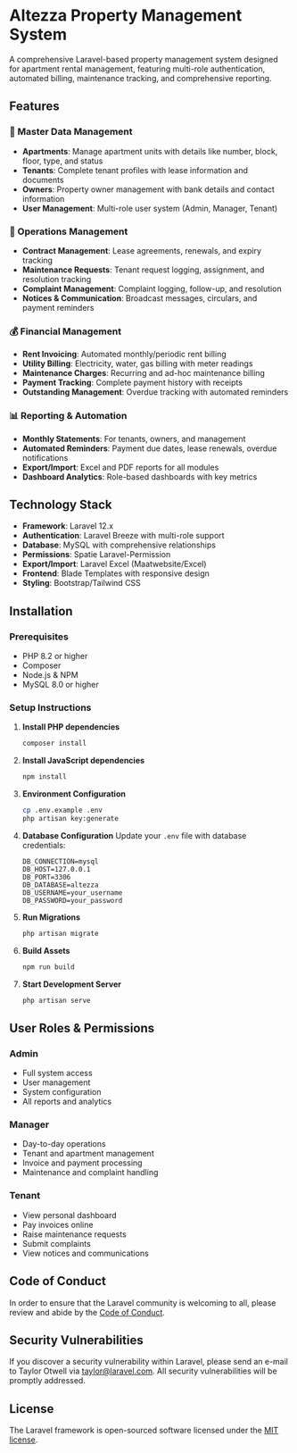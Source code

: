# Altezza Property Management System

A comprehensive Laravel-based property management system designed for apartment rental management, featuring multi-role authentication, automated billing, maintenance tracking, and comprehensive reporting.

## Features

### 🏢 Master Data Management
- **Apartments**: Manage apartment units with details like number, block, floor, type, and status
- **Tenants**: Complete tenant profiles with lease information and documents
- **Owners**: Property owner management with bank details and contact information
- **User Management**: Multi-role user system (Admin, Manager, Tenant)

### 🔧 Operations Management
- **Contract Management**: Lease agreements, renewals, and expiry tracking
- **Maintenance Requests**: Tenant request logging, assignment, and resolution tracking
- **Complaint Management**: Complaint logging, follow-up, and resolution
- **Notices & Communication**: Broadcast messages, circulars, and payment reminders

### 💰 Financial Management
- **Rent Invoicing**: Automated monthly/periodic rent billing
- **Utility Billing**: Electricity, water, gas billing with meter readings
- **Maintenance Charges**: Recurring and ad-hoc maintenance billing
- **Payment Tracking**: Complete payment history with receipts
- **Outstanding Management**: Overdue tracking with automated reminders

### 📊 Reporting & Automation
- **Monthly Statements**: For tenants, owners, and management
- **Automated Reminders**: Payment due dates, lease renewals, overdue notifications
- **Export/Import**: Excel and PDF reports for all modules
- **Dashboard Analytics**: Role-based dashboards with key metrics

## Technology Stack

- **Framework**: Laravel 12.x
- **Authentication**: Laravel Breeze with multi-role support
- **Database**: MySQL with comprehensive relationships
- **Permissions**: Spatie Laravel-Permission
- **Export/Import**: Laravel Excel (Maatwebsite/Excel)
- **Frontend**: Blade Templates with responsive design
- **Styling**: Bootstrap/Tailwind CSS

## Installation

### Prerequisites
- PHP 8.2 or higher
- Composer
- Node.js & NPM
- MySQL 8.0 or higher

### Setup Instructions

1. **Install PHP dependencies**
   ```bash
   composer install
   ```

2. **Install JavaScript dependencies**
   ```bash
   npm install
   ```

3. **Environment Configuration**
   ```bash
   cp .env.example .env
   php artisan key:generate
   ```

4. **Database Configuration**
   Update your `.env` file with database credentials:
   ```env
   DB_CONNECTION=mysql
   DB_HOST=127.0.0.1
   DB_PORT=3306
   DB_DATABASE=altezza
   DB_USERNAME=your_username
   DB_PASSWORD=your_password
   ```

5. **Run Migrations**
   ```bash
   php artisan migrate
   ```

6. **Build Assets**
   ```bash
   npm run build
   ```

7. **Start Development Server**
   ```bash
   php artisan serve
   ```

## User Roles & Permissions

### Admin
- Full system access
- User management
- System configuration
- All reports and analytics

### Manager
- Day-to-day operations
- Tenant and apartment management
- Invoice and payment processing
- Maintenance and complaint handling

### Tenant
- View personal dashboard
- Pay invoices online
- Raise maintenance requests
- Submit complaints
- View notices and communications

## Code of Conduct

In order to ensure that the Laravel community is welcoming to all, please review and abide by the [Code of Conduct](https://laravel.com/docs/contributions#code-of-conduct).

## Security Vulnerabilities

If you discover a security vulnerability within Laravel, please send an e-mail to Taylor Otwell via [taylor@laravel.com](mailto:taylor@laravel.com). All security vulnerabilities will be promptly addressed.

## License

The Laravel framework is open-sourced software licensed under the [MIT license](https://opensource.org/licenses/MIT).
